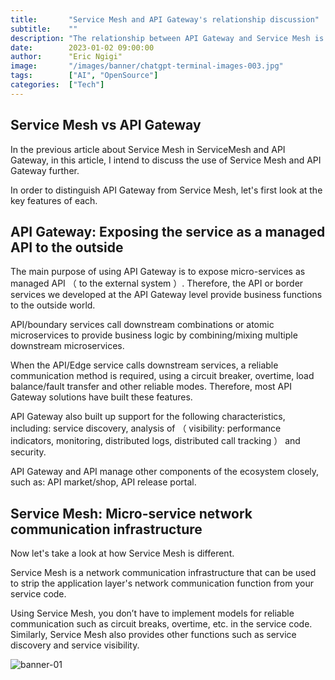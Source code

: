 ```yaml
---
title:       "Service Mesh and API Gateway's relationship discussion"
subtitle:    ""
description: "The relationship between API Gateway and Service Mesh is a problem I have been thinking about recently, and there have been some discussions with colleagues and friends in the community. This short article clearly summarizes the similarities between the two and their different uses in the micro-service architecture."
date:        2023-01-02 09:00:00
author:      "Eric Ngigi"
image:       "/images/banner/chatgpt-terminal-images-003.jpg"
tags:        ["AI", "OpenSource"]
categories:  ["Tech"]
---
```


## Service Mesh vs API Gateway

In the previous article about Service Mesh in [](https://medium.com/microservices-in-practice/service-mesh-for-microservices-2953109a3c9a) ServiceMesh and API Gateway, in this article, I intend to discuss the use of Service Mesh and API Gateway further.

In order to distinguish API Gateway from Service Mesh, let's first look at the key features of each.

## API Gateway: Exposing the service as a managed API to the outside


The main purpose of using API Gateway is to expose micro-services as managed API （ to the external system ）. Therefore, the API or border services we developed at the API Gateway level provide business functions to the outside world.

API/boundary services call downstream combinations or atomic microservices to provide business logic by combining/mixing multiple downstream microservices.

When the API/Edge service calls downstream services, a reliable communication method is required, using a circuit breaker, overtime, load balance/fault transfer and other reliable modes. Therefore, most API Gateway solutions have built these features.

API Gateway also built up support for the following characteristics, including: service discovery, analysis of （ visibility: performance indicators, monitoring, distributed logs, distributed call tracking ） and security.

API Gateway and API manage other components of the ecosystem closely, such as: API market/shop, API release portal.

## Service Mesh: Micro-service network communication infrastructure

Now let's take a look at how Service Mesh is different.

Service Mesh is a network communication infrastructure that can be used to strip the application layer's network communication function from your service code.

Using Service Mesh, you don’t have to implement models for reliable communication such as circuit breaks, overtime, etc. in the service code. Similarly, Service Mesh also provides other functions such as service discovery and service visibility.

![banner-01](/images/banner/chatgpt-terminal-images-001.jpg)
